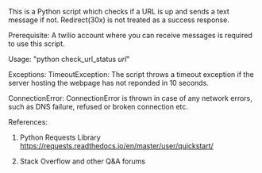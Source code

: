 This is a Python script which checks if a URL is up and sends a text message if
not.  Redirect(30x) is not treated as a success response.

Prerequisite: A twilio account where you can receive messages is required to use
this script.

Usage: "python check_url_status <i>url</i>"

Exceptions:
TimeoutException: The script throws a timeout exception if the server hosting
the webpage has not reponded in 10 seconds.

ConnectionError: ConnectionError is thrown in case of any network errors, such
as DNS failure, refused or broken connection etc.



References:
1. Python Requests Library
https://requests.readthedocs.io/en/master/user/quickstart/

2. Stack Overflow and other Q&A forums
